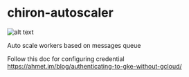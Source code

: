 # chiron-autoscaler
![alt text](https://www.worldhistoryedu.com/wp-content/uploads/2020/07/Chiron....jpg)

Auto scale workers based on messages queue

Follow this doc for configuring credential https://ahmet.im/blog/authenticating-to-gke-without-gcloud/